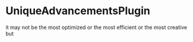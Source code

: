 # UniqueAdvancementsPlugin
it may not be the most optimized or the most efficient or the most creative but
